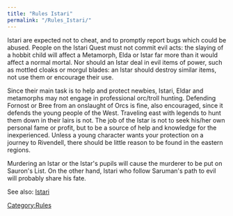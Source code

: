 ```yaml
---
title: "Rules Istari"
permalink: "/Rules_Istari/"
---
```


Istari are expected not to cheat, and to promptly report bugs which
could be abused. People on the Istari Quest must not commit evil acts:
the slaying of a hobbit child will affect a Metamorph, Elda or Istar far
more than it would affect a normal mortal. Nor should an Istar deal in
evil items of power, such as mottled cloaks or morgul blades: an Istar
should destroy similar items, not use them or encourage their use.

Since their main task is to help and protect newbies, Istari, Eldar and
metamorphs may not engage in professional orc/troll hunting. Defending
Fornost or Bree from an onslaught of Orcs is fine, also encouraged,
since it defends the young people of the West. Traveling east with
legends to hunt them down in their lairs is not. The job of the Istar is
not to seek his/her own personal fame or profit, but to be a source of
help and knowledge for the inexperienced. Unless a young character wants
your protection on a journey to Rivendell, there should be little reason
to be found in the eastern regions.

Murdering an Istar or the Istar's pupils will cause the murderer to be
put on Sauron's List. On the other hand, Istari who follow Saruman's
path to evil will probably share his fate.

See also: [Istari](Istari "wikilink")

[Category:Rules](Category:Rules "wikilink")